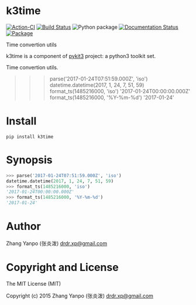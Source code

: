 # k3time

[![Action-CI](https://github.com/pykit3/k3time/actions/workflows/python-package.yml/badge.svg)](https://github.com/pykit3/k3time/actions/workflows/python-package.yml)
[![Build Status](https://travis-ci.com/pykit3/k3time.svg?branch=master)](https://travis-ci.com/pykit3/k3time)
![Python package](https://github.com/pykit3/k3time/workflows/Python%20package/badge.svg)
[![Documentation Status](https://readthedocs.org/projects/k3time/badge/?version=stable)](https://k3time.readthedocs.io/en/stable/?badge=stable)
[![Package](https://img.shields.io/pypi/pyversions/k3time)](https://pypi.org/project/k3time)

Time convertion utils

k3time is a component of [pykit3] project: a python3 toolkit set.


Time convertion utils.

>>> parse('2017-01-24T07:51:59.000Z', 'iso')
datetime.datetime(2017, 1, 24, 7, 51, 59)
>>> format_ts(1485216000, 'iso')
'2017-01-24T00:00:00.000Z'
>>> format_ts(1485216000, '%Y-%m-%d')
'2017-01-24'




# Install

```
pip install k3time
```

# Synopsis

```python
>>> parse('2017-01-24T07:51:59.000Z', 'iso')
datetime.datetime(2017, 1, 24, 7, 51, 59)
>>> format_ts(1485216000, 'iso')
'2017-01-24T00:00:00.000Z'
>>> format_ts(1485216000, '%Y-%m-%d')
'2017-01-24'
```

#   Author

Zhang Yanpo (张炎泼) <drdr.xp@gmail.com>

#   Copyright and License

The MIT License (MIT)

Copyright (c) 2015 Zhang Yanpo (张炎泼) <drdr.xp@gmail.com>


[pykit3]: https://github.com/pykit3